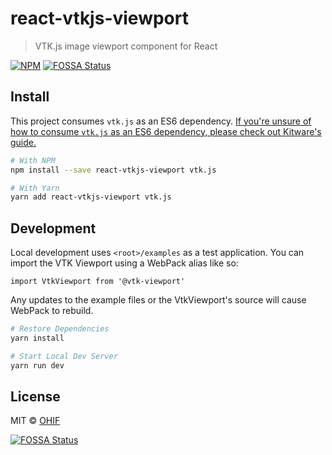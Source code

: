 # react-vtkjs-viewport

> VTK.js image viewport component for React 

[![NPM](https://img.shields.io/npm/v/react-vtkjs-viewport.svg)](https://www.npmjs.com/package/react-vtkjs-viewport)
[![FOSSA Status](https://app.fossa.io/api/projects/git%2Bgithub.com%2FOHIF%2Freact-vtkjs-viewport.svg?type=shield)](https://app.fossa.io/projects/git%2Bgithub.com%2FOHIF%2Freact-vtkjs-viewport?ref=badge_shield)

## Install

This project consumes `vtk.js` as an ES6 dependency. [If you're unsure of how to consume `vtk.js` as an ES6 dependency, please check out Kitware's guide.](https://kitware.github.io/vtk-js/docs/intro_vtk_as_es6_dependency.html#Webpack-config)

```bash
# With NPM
npm install --save react-vtkjs-viewport vtk.js

# With Yarn
yarn add react-vtkjs-viewport vtk.js
```

## Development

Local development uses `<root>/examples` as a test application. You can import
the VTK Viewport using a WebPack alias like so:

`import VtkViewport from '@vtk-viewport'`

Any updates to the example files or the VtkViewport's source will cause WebPack
to rebuild.

```bash
# Restore Dependencies
yarn install

# Start Local Dev Server
yarn run dev
```

## License

MIT © [OHIF](https://github.com/OHIF)

<!--
    Links
-->


[![FOSSA Status](https://app.fossa.io/api/projects/git%2Bgithub.com%2FOHIF%2Freact-vtkjs-viewport.svg?type=large)](https://app.fossa.io/projects/git%2Bgithub.com%2FOHIF%2Freact-vtkjs-viewport?ref=badge_large)
